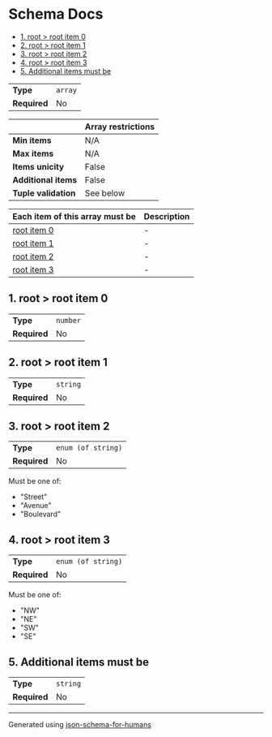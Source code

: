 # Schema Docs

- [1. root > root item 0](#autogenerated_heading_2)
- [2. root > root item 1](#autogenerated_heading_3)
- [3. root > root item 2](#autogenerated_heading_4)
- [4. root > root item 3](#autogenerated_heading_5)
- [5. Additional items must be](#autogenerated_heading_6)

|              |         |
| ------------ | ------- |
| **Type**     | `array` |
| **Required** | No      |

|                      | Array restrictions |
| -------------------- | ------------------ |
| **Min items**        | N/A                |
| **Max items**        | N/A                |
| **Items unicity**    | False              |
| **Additional items** | False              |
| **Tuple validation** | See below          |

| Each item of this array must be | Description |
| ------------------------------- | ----------- |
| [root item 0](#items_i0)        | -           |
| [root item 1](#items_i1)        | -           |
| [root item 2](#items_i2)        | -           |
| [root item 3](#items_i3)        | -           |

## <a name="autogenerated_heading_2"></a>1. root > root item 0

|              |          |
| ------------ | -------- |
| **Type**     | `number` |
| **Required** | No       |

## <a name="autogenerated_heading_3"></a>2. root > root item 1

|              |          |
| ------------ | -------- |
| **Type**     | `string` |
| **Required** | No       |

## <a name="autogenerated_heading_4"></a>3. root > root item 2

|              |                    |
| ------------ | ------------------ |
| **Type**     | `enum (of string)` |
| **Required** | No                 |

Must be one of:
* "Street"
* "Avenue"
* "Boulevard"

## <a name="autogenerated_heading_5"></a>4. root > root item 3

|              |                    |
| ------------ | ------------------ |
| **Type**     | `enum (of string)` |
| **Required** | No                 |

Must be one of:
* "NW"
* "NE"
* "SW"
* "SE"

## <a name="autogenerated_heading_6"></a>5. Additional items must be

|              |          |
| ------------ | -------- |
| **Type**     | `string` |
| **Required** | No       |

----------------------------------------------------------------------------------------------------------------------------
Generated using [json-schema-for-humans](https://github.com/coveooss/json-schema-for-humans)
